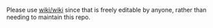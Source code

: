 Please use [wiki/wiki](https://github.com/ethereum/wiki/wiki) since that is freely editable by anyone, rather than needing to maintain this repo.